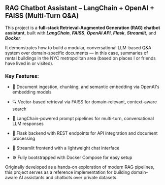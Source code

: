 ## RAG Chatbot Assistant – LangChain + OpenAI + FAISS (Multi-Turn Q&A)

This project is a **full-stack Retrieval-Augmented Generation (RAG) chatbot assistant**, built with ***LangChain***, ***FAISS***, ***OpenAI API***, ***Flask***, ***Streamlit***, and ***Docker***.

It demonstrates how to build a modular, conversational LLM-based Q&A system over domain-specific documents — in this case, summaries of rental buildings in the NYC metropolitan area (based on places I or friends have lived in or visited).

### Key Features:

- 📄 Document ingestion, chunking, and semantic embedding via OpenAI's embedding models

- 🔍 Vector-based retrieval via FAISS for domain-relevant, context-aware search

- 🤖 LangChain-powered prompt pipelines for multi-turn, conversational LLM responses

- 🚀 Flask backend with REST endpoints for API integration and document processing

- 💬 Streamlit frontend with a lightweight chat interface

- ⚙️ Fully bootstrapped with Docker Compose for easy setup

Originally developed as a hands-on exploration of modern RAG pipelines, this project serves as a reference implementation for building domain-aware AI assistants and chatbots over private datasets.

